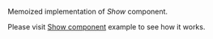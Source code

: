 Memoized implementation of _Show_ component.

Please visit [Show component](#/components/Show) example to see how it works.